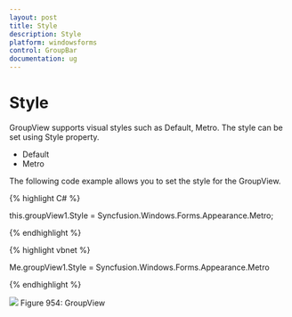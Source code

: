 ```yaml
---
layout: post
title: Style 
description: Style 
platform: windowsforms
control: GroupBar
documentation: ug
---
```

# Style 

GroupView supports visual styles such as Default, Metro. The style can be set using Style property. 

* Default
* Metro

The following code example allows you to set the style for the GroupView.

{% highlight C# %}  

this.groupView1.Style = Syncfusion.Windows.Forms.Appearance.Metro;

{% endhighlight %}



{% highlight vbnet %} 

Me.groupView1.Style = Syncfusion.Windows.Forms.Appearance.Metro

{% endhighlight %}



 ![](Overview_images/Overview_img45.png) 
Figure 954: GroupView

